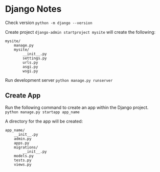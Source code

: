 # Django Notes

Check version `python -m django --version`

Create project `django-admin startproject mysite` will create the following:
```
mysite/
    manage.py
    mysite/
        __init__.py
        settings.py
        urls.py
        asgi.py
        wsgi.py
```

Run development server `python manage.py runserver`

## Create App
Run the following command to create an app within the Django project.
`python manage.py startapp app_name`

A directory for the app will be created:
```
app_name/
    __init__.py
    admin.py
    apps.py
    migrations/
        __init__.py
    models.py
    tests.py
    views.py
```